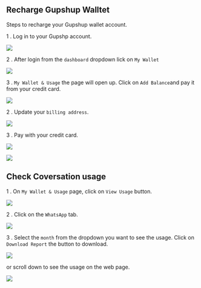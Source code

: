## Recharge Gupshup Walltet

Steps to recharge your Gupshup wallet account.

1 . Log in to your Gupshp account.

![](https://static.slab.com/prod/uploads/8k89m6if/posts/images/GeVWHiiMe-uhD-ORqlWc_F9R.png)

2 .  After login from the `dashboard` dropdown lick on `My Wallet`



![](https://static.slab.com/prod/uploads/8k89m6if/posts/images/eZcgeOAZ7ssKrFz30_efp94R.png)

3 . `My Wallet & Usage`  the page will open up. Click on `Add Balance`and pay it from your credit card.

![](https://static.slab.com/prod/uploads/8k89m6if/posts/images/kvINhSiFZut9k3lnDvE9zv85.png)



2 . Update your `billing address`.



![](https://static.slab.com/prod/uploads/8k89m6if/posts/images/rhRR34QVrvtMUJWxb_AjtzQ2.png)

3 .  Pay with your credit card.

![](https://static.slab.com/prod/uploads/8k89m6if/posts/images/vJGT0uES57LN9f4A8iRHJzHT.png)

![](https://static.slab.com/prod/uploads/8k89m6if/posts/images/Sk0vCs6h_XPEDexSxhKuSUUA.png)



## Check Coversation usage

1 . On `My Wallet & Usage` page, click on `View Usage` button.

![](https://static.slab.com/prod/uploads/8k89m6if/posts/images/fSdZtkfmmHga0rljzC_S-p6i.png)



2 .  Click on the `WhatsApp` tab.

![](https://static.slab.com/prod/uploads/8k89m6if/posts/images/WZoMvqdPhuccRW5iKtG7gXYB.png)



3 . Select the `month` from the dropdown you want to see the usage. Click on `Download Report`  the button to download.

![](https://static.slab.com/prod/uploads/8k89m6if/posts/images/zIZza2kIRJGT__NeKDjZDHo_.png)



or scroll down to see the usage on the web page.

![](https://static.slab.com/prod/uploads/8k89m6if/posts/images/hwv4HyBDa6gi1wLUgF1f09ao.png)
